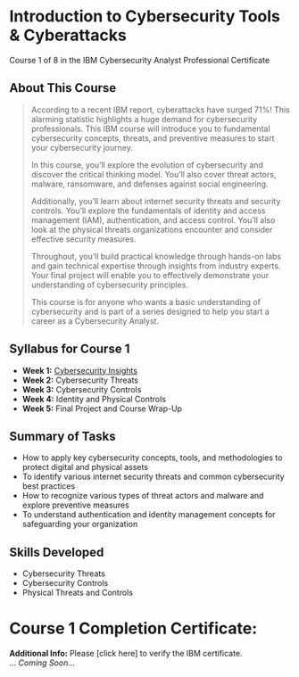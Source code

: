 # Introduction to Cybersecurity Tools & Cyberattacks
Course 1 of 8 in the IBM Cybersecurity Analyst Professional Certificate
## About This Course
> According to a recent IBM report, cyberattacks have surged 71%! This alarming statistic highlights a huge demand for cybersecurity professionals. This IBM course will introduce you to fundamental cybersecurity concepts, threats, and preventive measures to start your cybersecurity journey.
> 
> In this course, you’ll explore the evolution of cybersecurity and discover the critical thinking model. You’ll also cover threat actors, malware, ransomware, and defenses against social engineering.
> 
> Additionally, you’ll learn about internet security threats and security controls. You’ll explore the fundamentals of identity and access management (IAM), authentication, and access control. You’ll also look at the physical threats organizations encounter and consider effective security measures.
> 
> Throughout, you’ll build practical knowledge through hands-on labs and gain technical expertise through insights from industry experts. Your final project will enable you to effectively demonstrate your understanding of cybersecurity principles.
> 
> This course is for anyone who wants a basic understanding of cybersecurity and is part of a series designed to help you start a career as a Cybersecurity Analyst.

## Syllabus for Course 1
- **Week 1:** [Cybersecurity Insights](https://github.com/KailaniBailey/IBM-Cybersecurity-Analyst-Professional-Certificate/tree/main/Course%201:%20Introduction%20to%20Cybersecurity%20Tools%20&%20Cyberattacks/Week%201:%20Cybersecurity%20Insights)
- **Week 2:** Cybersecurity Threats
- **Week 3:** Cybersecurity Controls
- **Week 4:** Identity and Physical Controls
- **Week 5:** Final Project and Course Wrap-Up
## Summary of Tasks
- How to apply key cybersecurity concepts, tools, and methodologies to protect digital and physical assets
- To identify various internet security threats and common cybersecurity best practices
- How to recognize various types of threat actors and malware and explore preventive measures
- To understand authentication and identity management concepts for safeguarding your organization
## Skills Developed
- Cybersecurity Threats
- Cybersecurity Controls
- Physical Threats and Controls
# Course 1 Completion Certificate:
**Additional Info:** Please [click here] to verify the IBM certificate. <Br>
... *Coming Soon*...
